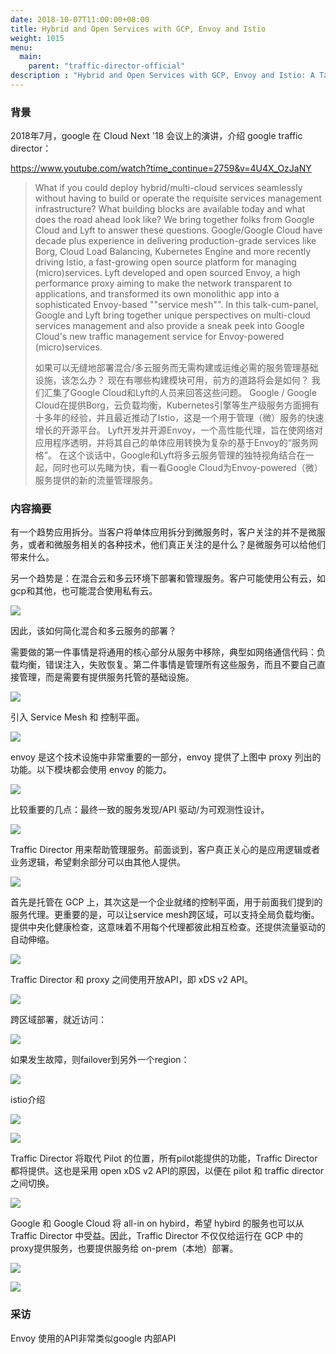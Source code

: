 ```yaml
---
date: 2018-10-07T11:00:00+08:00
title: Hybrid and Open Services with GCP, Envoy and Istio
weight: 1015
menu:
  main:
    parent: "traffic-director-official"
description : "Hybrid and Open Services with GCP, Envoy and Istio: A Talk with Google and Lyft"
---
```




### 背景

2018年7月，google 在 Cloud Next '18 会议上的演讲，介绍 google traffic director：

https://www.youtube.com/watch?time_continue=2759&v=4U4X_OzJaNY

> What if you could deploy hybrid/multi-cloud services seamlessly without having to build or operate the requisite services management infrastructure? What building blocks are available today and what does the road ahead look like? We bring together folks from Google Cloud and Lyft to answer these questions. Google/Google Cloud have decade plus experience in delivering production-grade services like Borg, Cloud Load Balancing, Kubernetes Engine and more recently driving Istio, a fast-growing open source platform for managing (micro)services. Lyft developed and open sourced Envoy, a high performance proxy aiming to make the network transparent to applications, and transformed its own monolithic app into a sophisticated Envoy-based ""service mesh"". In this talk-cum-panel, Google and Lyft bring together unique perspectives on multi-cloud services management and also provide a sneak peek into Google Cloud's new traffic management service for Envoy-powered (micro)services.
>
> 如果可以无缝地部署混合/多云服务而无需构建或运维必需的服务管理基础设施，该怎么办？ 现在有哪些构建模块可用，前方的道路将会是如何？ 我们汇集了Google Cloud和Lyft的人员来回答这些问题。 Google / Google Cloud在提供Borg，云负载均衡，Kubernetes引擎等生产级服务方面拥有十多年的经验，并且最近推动了Istio，这是一个用于管理（微）服务的快速增长的开源平台。 Lyft开发并开源Envoy，一个高性能代理，旨在使网络对应用程序透明，并将其自己的单体应用转换为复杂的基于Envoy的“服务网格”。 在这个谈话中，Google和Lyft将多云服务管理的独特视角结合在一起，同时也可以先睹为快，看一看Google Cloud为Envoy-powered（微）服务提供的新的流量管理服务。

### 内容摘要

有一个趋势应用拆分。当客户将单体应用拆分到微服务时，客户关注的并不是微服务，或者和微服务相关的各种技术，他们真正关注的是什么？是微服务可以给他们带来什么。

另一个趋势是：在混合云和多云环境下部署和管理服务。客户可能使用公有云，如gcp和其他，也可能混合使用私有云。

![](images/hybird-1.png)

因此，该如何简化混合和多云服务的部署？

需要做的第一件事情是将通用的核心部分从服务中移除，典型如网络通信代码：负载均衡，错误注入，失败恢复。第二件事情是管理所有这些服务，而且不要自己直接管理，而是需要有提供服务托管的基础设施。

![](images/hybird-2.png)

引入 Service Mesh 和 控制平面。

![](images/hybird-3.png)

envoy 是这个技术设施中非常重要的一部分，envoy 提供了上图中 proxy 列出的功能。以下模块都会使用 envoy 的能力。

![](images/hybird-4.png)

比较重要的几点：最终一致的服务发现/API 驱动/为可观测性设计。

![](images/hybird-5.png)

Traffic Director 用来帮助管理服务。前面谈到，客户真正关心的是应用逻辑或者业务逻辑，希望剩余部分可以由其他人提供。

![](images/hybird-6.png)

首先是托管在 GCP 上，其次这是一个企业就绪的控制平面，用于前面我们提到的服务代理。更重要的是，可以让service mesh跨区域，可以支持全局负载均衡。提供中央化健康检查，这意味着不用每个代理都彼此相互检查。还提供流量驱动的自动伸缩。

![](images/hybird-7.png)

Traffic Director 和 proxy 之间使用开放API，即 xDS v2 API。

![](images/hybird-8.png)

跨区域部署，就近访问：

![](images/hybird-9.png)

如果发生故障，则failover到另外一个region：

![](images/hybird-10.png)

istio介绍

![](images/hybird-11.png)



![](images/hybird-12.png)

Traffic Director 将取代 Pilot 的位置，所有pilot能提供的功能，Traffic Director 都将提供。这也是采用 open xDS v2 API的原因，以便在 pilot 和 traffic director 之间切换。

![](images/hybird-13.png)

Google 和 Google Cloud 将 all-in on hybird，希望 hybird 的服务也可以从 Traffic Director 中受益。因此，Traffic Director 不仅仅给运行在 GCP 中的proxy提供服务，也要提供服务给 on-prem（本地）部署。


![](images/hybird-14.png)



![](images/hybird-15.png)

### 采访

Envoy 使用的API非常类似google 内部API



